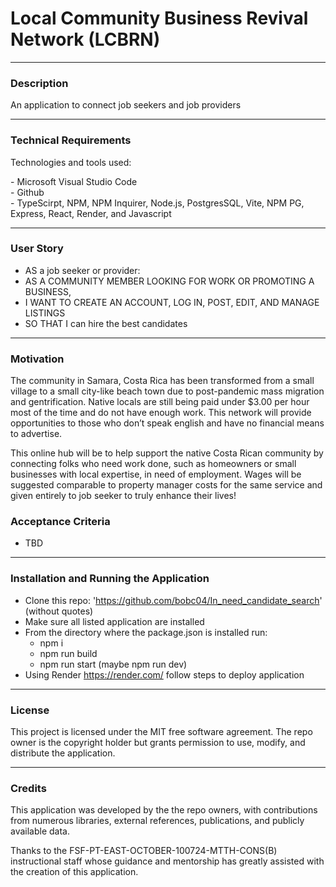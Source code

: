 # Local Community Business Revival Network (LCBRN)

---

### Description
<p>An application to connect job seekers and job providers</p>

---

### Technical Requirements
Technologies and tools used:
<p>
- Microsoft Visual Studio Code <br/>
- Github <br/>
- TypeScirpt, NPM, NPM Inquirer, Node.js, PostgresSQL, Vite, NPM PG, Express, React, Render, and Javascript <br/> 


---
### User Story
- AS a job seeker or provider:
- AS A COMMUNITY MEMBER LOOKING FOR WORK OR PROMOTING A BUSINESS,
- I WANT TO CREATE AN ACCOUNT, LOG IN, POST, EDIT, AND MANAGE LISTINGS
- SO THAT I can hire the best candidates

---

### Motivation
The community in Samara, Costa Rica has been transformed from a small village to a small city-like beach town due to post-pandemic mass migration and gentrification. Native locals are still being paid under $3.00 per hour most of the time and do not have enough work. This network will provide opportunities to those who don’t speak english and have no financial means to advertise.

This online hub will be to help support the native Costa Rican community by connecting folks who need work done, such as homeowners or small businesses with local expertise, in need of employment. Wages will be suggested comparable to property manager costs for the same service and given entirely to job seeker to truly enhance their lives! 

### Acceptance Criteria
- TBD


---

### Installation and Running the Application
- Clone this repo: 'https://github.com/bobc04/In_need_candidate_search' (without quotes)
- Make sure all listed application are installed
- From the directory where the package.json is installed run:
  - npm i
  - npm run build
  - npm run start (maybe npm run dev)
- Using Render https://render.com/ follow steps to deploy application

 

---
### License
<p>
This project is licensed under the MIT free software agreement. The repo owner is the copyright holder but grants permission to use, modify, and distribute the application.
</p>

---

### Credits
<p>
This application was developed by the the repo owners, with contributions from numerous libraries, external references, publications, and publicly available data.
</p>

<p>
Thanks to the FSF-PT-EAST-OCTOBER-100724-MTTH-CONS(B) instructional staff whose guidance and mentorship has greatly assisted with the creation of this application.
</p>
